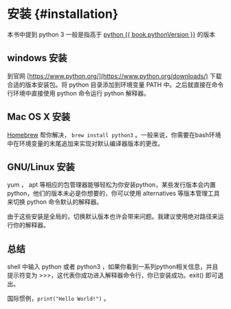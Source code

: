# 安装 {#installation}

本书中提到 python 3 一般是指高于 [python {{ book.pythonVersion }}](https://www.python.org/downloads/) 的版本

## windows 安装

到官网 [https://www.python.org/](https://www.python.org/downloads/) 下载合适的版本安装包。将 python 目录添加到环境变量 PATH 中。之后就直接在命令行环境中直接使用 python 命令运行 python 解释器。

## Mac OS X 安装

[Homebrew](http://brew.sh) 帮你解决， `brew install python3` 。一般来说，你需要在bash环境中在环境变量的末尾追加来实现对默认编译器版本的更改。

## GNU/Linux 安装

yum ， apt 等相应的包管理器能够轻松为你安装python，某些发行版本会内置 python，他们的版本未必是你想要的，你可以使用 alternatives 等版本管理工具来切换 python 命令默认的解释器。

由于这些安装是全局的，切换默认版本也许会带来问题。我建议使用绝对路径来运行你的解释器。

## 总结

shell 中输入 python 或者 python3 ，如果你看到一系列python相关信息，并且提示符变为 >>>，这代表你成功进入解释器命令行，你已安装成功。exit() 即可退出。

国际惯例，`print("Hello World!")` 。
